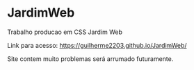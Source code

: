 # JardimWeb

Trabalho producao em CSS Jardim Web

Link para acesso:  https://guilherme2203.github.io/JardimWeb/

Site contem muito problemas será arrumado futuramente.
